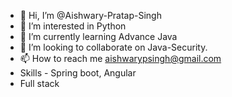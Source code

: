 - 👋 Hi, I’m @Aishwary-Pratap-Singh
- 👀 I’m interested in Python
- 🌱 I’m currently learning Advance Java
- 💞️ I’m looking to collaborate on Java-Security.
- 📫 How to reach me aishwarypsingh@gmail.com
- Skills - Spring boot, Angular
- Full stack

<!---
Aishwary-Pratap-Singh/Aishwary-Pratap-Singh is a ✨ special ✨ repository because its `README.md` (this file) appears on your GitHub profile.
You can click the Preview link to take a look at your changes.
--->
